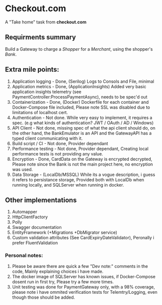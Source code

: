 # Checkout.com
A "Take home" task from **checkout.com**

## Requirments summary

Build a Gateway to charge a _Shopper_ for a _Merchant_, using the shopper's _Bank_.

## Extra mile points:

1. Application logging - Done, (Serilog) Logs to Consols and File, minimal
2. Application metrics - Done, (ApplicationInsights) Added very basic application insights telemetry (see PaymentController:ProcessPaymentAsync), needs to be spec'd out
3. Containerization    - Done, (Docker) Dockerfile for each container and Docker-Compose file included, Please note SSL was disabled due to limitations of localhost cert.
4. Authentication      - Not done. While very easy to implement, it requires a spec. (e.g what kinds of authentication? JWT / OAuth / AD / Windows)
5. API Client          - Not done, missing spec of what the api client should do, on the other hand, the BankEmulator is an API and the GatewayAPI has a typed client communicating with it.
6. Build script / CI   - Not done, Provider dependant
7. Performance testing - Not done, Provider dependant, Creating local performance tests is not providing any value.
8. Encryption          - Done, CardData on the Gateway is encrypted decrypted, Please note since the Bank is not the main project here, no encryption was used.
9. Data Storage        - (LocalDb/MSSQL) While its a vogue description, i guess it refers to persistance storage, Provided both with LocalDb when running locally, and SQLServer when running in docker.

## Other implementations
1. Automapper
2. HttpClientFactory
3. Polly
4. Swagger documentation
5. EntityFramework (+Migrations +DbMigrator service)
6. Custom validation attributes (See CardExpiryDateValidator), Peronally i prefer FluentValidation

### Personal notes:
1. Please be aware there are quick a few "Dev note:" comments in the code, Mainly explaining choices i have made.
2. The docker image of SQLServer has known issues, if Docker-Compose dosent run in first try, Please try a few more times.
3. Unit testing was done for PaymentGateway only, with a 98% coverage, please note i have ommited verification tests for Telemtry/Logging, even though those should be added.

